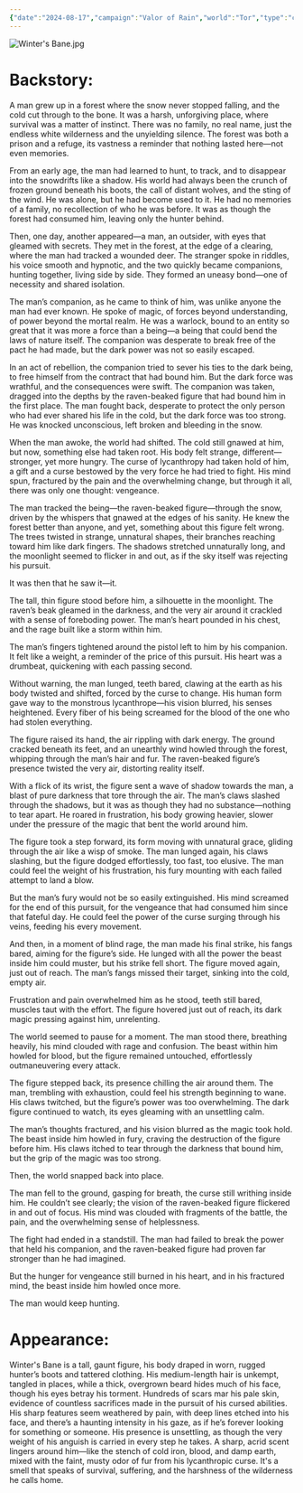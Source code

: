 ```yaml
---
{"date":"2024-08-17","campaign":"Valor of Rain","world":"Tor","type":"character","location":"Capitol","player":"(Grant)","race":null,"gender":"Male","class":null,"occupation":null,"faction":null,"met":null,"rel":"Company","status":"Alive","active":"Active","tags":["character","VoR","Winters_Bane"],"icon":"FasCircleUser","dg-publish":true,"permalink":"/valor-of-rain/defunct-winter-s-bane/","dgPassFrontmatter":true,"created":"2025-03-05T15:44:06.042+10:30","updated":"2025-07-04T14:36:00.387+09:30"}
---
```


![Winter's Bane.jpg](/img/user/Valor-of-Rain/Assets/Winter's%20Bane.jpg)
# Backstory:

A man grew up in a forest where the snow never stopped falling, and the cold cut through to the bone. It was a harsh, unforgiving place, where survival was a matter of instinct. There was no family, no real name, just the endless white wilderness and the unyielding silence. The forest was both a prison and a refuge, its vastness a reminder that nothing lasted here—not even memories.

From an early age, the man had learned to hunt, to track, and to disappear into the snowdrifts like a shadow. His world had always been the crunch of frozen ground beneath his boots, the call of distant wolves, and the sting of the wind. He was alone, but he had become used to it. He had no memories of a family, no recollection of who he was before. It was as though the forest had consumed him, leaving only the hunter behind.

Then, one day, another appeared—a man, an outsider, with eyes that gleamed with secrets. They met in the forest, at the edge of a clearing, where the man had tracked a wounded deer. The stranger spoke in riddles, his voice smooth and hypnotic, and the two quickly became companions, hunting together, living side by side. They formed an uneasy bond—one of necessity and shared isolation.

The man’s companion, as he came to think of him, was unlike anyone the man had ever known. He spoke of magic, of forces beyond understanding, of power beyond the mortal realm. He was a warlock, bound to an entity so great that it was more a force than a being—a being that could bend the laws of nature itself. The companion was desperate to break free of the pact he had made, but the dark power was not so easily escaped.

  

In an act of rebellion, the companion tried to sever his ties to the dark being, to free himself from the contract that had bound him. But the dark force was wrathful, and the consequences were swift. The companion was taken, dragged into the depths by the raven-beaked figure that had bound him in the first place. The man fought back, desperate to protect the only person who had ever shared his life in the cold, but the dark force was too strong. He was knocked unconscious, left broken and bleeding in the snow.

  

When the man awoke, the world had shifted. The cold still gnawed at him, but now, something else had taken root. His body felt strange, different—stronger, yet more hungry. The curse of lycanthropy had taken hold of him, a gift and a curse bestowed by the very force he had tried to fight. His mind spun, fractured by the pain and the overwhelming change, but through it all, there was only one thought: vengeance.

  

The man tracked the being—the raven-beaked figure—through the snow, driven by the whispers that gnawed at the edges of his sanity. He knew the forest better than anyone, and yet, something about this figure felt wrong. The trees twisted in strange, unnatural shapes, their branches reaching toward him like dark fingers. The shadows stretched unnaturally long, and the moonlight seemed to flicker in and out, as if the sky itself was rejecting his pursuit.

  

It was then that he saw it—it.

  

The tall, thin figure stood before him, a silhouette in the moonlight. The raven’s beak gleamed in the darkness, and the very air around it crackled with a sense of foreboding power. The man’s heart pounded in his chest, and the rage built like a storm within him.

  

The man’s fingers tightened around the pistol left to him by his companion. It felt like a weight, a reminder of the price of this pursuit. His heart was a drumbeat, quickening with each passing second.

  

Without warning, the man lunged, teeth bared, clawing at the earth as his body twisted and shifted, forced by the curse to change. His human form gave way to the monstrous lycanthrope—his vision blurred, his senses heightened. Every fiber of his being screamed for the blood of the one who had stolen everything.

  

The figure raised its hand, the air rippling with dark energy. The ground cracked beneath its feet, and an unearthly wind howled through the forest, whipping through the man’s hair and fur. The raven-beaked figure’s presence twisted the very air, distorting reality itself.

  

With a flick of its wrist, the figure sent a wave of shadow towards the man, a blast of pure darkness that tore through the air. The man’s claws slashed through the shadows, but it was as though they had no substance—nothing to tear apart. He roared in frustration, his body growing heavier, slower under the pressure of the magic that bent the world around him.

  

The figure took a step forward, its form moving with unnatural grace, gliding through the air like a wisp of smoke. The man lunged again, his claws slashing, but the figure dodged effortlessly, too fast, too elusive. The man could feel the weight of his frustration, his fury mounting with each failed attempt to land a blow.

  

But the man’s fury would not be so easily extinguished. His mind screamed for the end of this pursuit, for the vengeance that had consumed him since that fateful day. He could feel the power of the curse surging through his veins, feeding his every movement.

  

And then, in a moment of blind rage, the man made his final strike, his fangs bared, aiming for the figure’s side. He lunged with all the power the beast inside him could muster, but his strike fell short. The figure moved again, just out of reach. The man’s fangs missed their target, sinking into the cold, empty air.

  

Frustration and pain overwhelmed him as he stood, teeth still bared, muscles taut with the effort. The figure hovered just out of reach, its dark magic pressing against him, unrelenting.

  

The world seemed to pause for a moment. The man stood there, breathing heavily, his mind clouded with rage and confusion. The beast within him howled for blood, but the figure remained untouched, effortlessly outmaneuvering every attack.

  

The figure stepped back, its presence chilling the air around them. The man, trembling with exhaustion, could feel his strength beginning to wane. His claws twitched, but the figure’s power was too overwhelming. The dark figure continued to watch, its eyes gleaming with an unsettling calm.

  

The man’s thoughts fractured, and his vision blurred as the magic took hold. The beast inside him howled in fury, craving the destruction of the figure before him. His claws itched to tear through the darkness that bound him, but the grip of the magic was too strong.

  

Then, the world snapped back into place.

  

The man fell to the ground, gasping for breath, the curse still writhing inside him. He couldn’t see clearly; the vision of the raven-beaked figure flickered in and out of focus. His mind was clouded with fragments of the battle, the pain, and the overwhelming sense of helplessness.

  

The fight had ended in a standstill. The man had failed to break the power that held his companion, and the raven-beaked figure had proven far stronger than he had imagined.

  

But the hunger for vengeance still burned in his heart, and in his fractured mind, the beast inside him howled once more.

  

The man would keep hunting.

  
  

# Appearance:
Winter's Bane is a tall, gaunt figure, his body draped in worn, rugged hunter’s boots and tattered clothing. His medium-length hair is unkempt, tangled in places, while a thick, overgrown beard hides much of his face, though his eyes betray his torment. Hundreds of scars mar his pale skin, evidence of countless sacrifices made in the pursuit of his cursed abilities. His sharp features seem weathered by pain, with deep lines etched into his face, and there’s a haunting intensity in his gaze, as if he’s forever looking for something or someone. His presence is unsettling, as though the very weight of his anguish is carried in every step he takes. A sharp, acrid scent lingers around him—like the stench of cold iron, blood, and damp earth, mixed with the faint, musty odor of fur from his lycanthropic curse. It's a smell that speaks of survival, suffering, and the harshness of the wilderness he calls home.